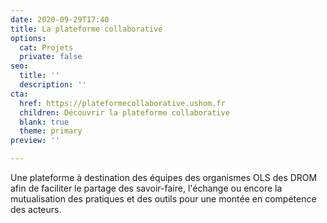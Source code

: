 ```yaml
---
date: 2020-09-29T17:40
title: La plateforme collaborative
options:
  cat: Projets
  private: false
seo:
  title: ''
  description: ''
cta:
  href: https://plateformecollaborative.ushom.fr
  children: Découvrir la plateforme collaborative
  blank: true
  theme: primary
preview: ''

---
```

Une plateforme à destination des équipes des organismes OLS des DROM afin de faciliter le partage des savoir-faire, l'échange ou encore la mutualisation des pratiques et des outils pour une montée en compétence des acteurs.